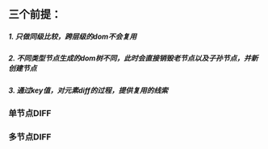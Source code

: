 ## 三个前提：

##### 1. 只做同级比较，跨层级的dom不会复用

##### 2. 不同类型节点生成的dom树不同，此时会直接销毁老节点以及子孙节点，并新创建节点

##### 3. 通过key值，对元素diff的过程，提供复用的线索



### 单节点DIFF



### 多节点DIFF



